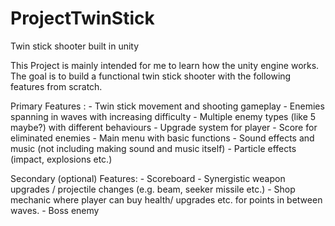 # ProjectTwinStick
Twin stick shooter built in unity

This Project is mainly intended for me to learn how the unity engine works.
The goal is to build a functional twin stick shooter with the following features from scratch.


Primary Features :
	- Twin stick movement and shooting gameplay
	- Enemies spanning in waves with increasing difficulty
	- Multiple enemy types (like 5 maybe?) with different behaviours
	- Upgrade system for player
	- Score for eliminated enemies
	- Main menu with basic functions
	- Sound effects and music (not including making sound and music itself)
	- Particle effects (impact, explosions etc.)
	
Secondary (optional) Features:
	- Scoreboard
	- Synergistic weapon upgrades / projectile changes (e.g. beam, seeker missile etc.)
	- Shop mechanic where player can buy health/ upgrades etc. for points in between waves.
	- Boss enemy